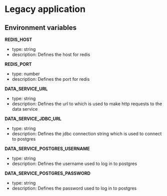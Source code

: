 # Legacy application

## Environment variables

**REDIS_HOST**

- type: string
- description: Defines the host for redis

**REDIS_PORT**

- type: number
- description: Defines the port for redis

**DATA_SERVICE_URL**

- type: string
- description: Defines the url to which is used to make http requests to the data service

**DATA_SERVICE_JDBC_URL**

- type: string
- description: Defines the jdbc connection string which is used to connect to postgres

**DATA_SERVICE_POSTGRES_USERNAME**

- type: string
- description: Defines the username used to log in to postgres

**DATA_SERVICE_POSTGRES_PASSWORD**

- type: string
- description: Defines the password used to log in to postgres
